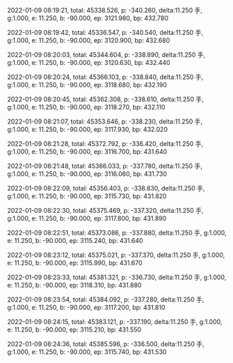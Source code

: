 2022-01-09 08:19:21, total: 45338.526, p: -340.260, delta:11.250 手, g:1.000, e: 11.250, b: -90.000, ep: 3121.980, bp: 432.780

2022-01-09 08:19:42, total: 45336.547, p: -340.540, delta:11.250 手, g:1.000, e: 11.250, b: -90.000, ep: 3120.900, bp: 432.680

2022-01-09 08:20:03, total: 45344.604, p: -338.890, delta:11.250 手, g:1.000, e: 11.250, b: -90.000, ep: 3120.630, bp: 432.440

2022-01-09 08:20:24, total: 45366.103, p: -338.840, delta:11.250 手, g:1.000, e: 11.250, b: -90.000, ep: 3118.680, bp: 432.190

2022-01-09 08:20:45, total: 45362.308, p: -338.610, delta:11.250 手, g:1.000, e: 11.250, b: -90.000, ep: 3118.270, bp: 432.110

2022-01-09 08:21:07, total: 45353.646, p: -338.230, delta:11.250 手, g:1.000, e: 11.250, b: -90.000, ep: 3117.930, bp: 432.020

2022-01-09 08:21:28, total: 45372.792, p: -336.420, delta:11.250 手, g:1.000, e: 11.250, b: -90.000, ep: 3116.700, bp: 431.640

2022-01-09 08:21:48, total: 45366.033, p: -337.780, delta:11.250 手, g:1.000, e: 11.250, b: -90.000, ep: 3116.060, bp: 431.730

2022-01-09 08:22:09, total: 45356.403, p: -338.830, delta:11.250 手, g:1.000, e: 11.250, b: -90.000, ep: 3115.730, bp: 431.820

2022-01-09 08:22:30, total: 45375.469, p: -337.320, delta:11.250 手, g:1.000, e: 11.250, b: -90.000, ep: 3117.800, bp: 431.890

2022-01-09 08:22:51, total: 45373.086, p: -337.880, delta:11.250 手, g:1.000, e: 11.250, b: -90.000, ep: 3115.240, bp: 431.640

2022-01-09 08:23:12, total: 45375.021, p: -337.370, delta:11.250 手, g:1.000, e: 11.250, b: -90.000, ep: 3115.990, bp: 431.670

2022-01-09 08:23:33, total: 45381.321, p: -336.730, delta:11.250 手, g:1.000, e: 11.250, b: -90.000, ep: 3118.310, bp: 431.880

2022-01-09 08:23:54, total: 45384.092, p: -337.280, delta:11.250 手, g:1.000, e: 11.250, b: -90.000, ep: 3117.200, bp: 431.810

2022-01-09 08:24:15, total: 45383.121, p: -337.190, delta:11.250 手, g:1.000, e: 11.250, b: -90.000, ep: 3115.210, bp: 431.550

2022-01-09 08:24:36, total: 45385.596, p: -336.500, delta:11.250 手, g:1.000, e: 11.250, b: -90.000, ep: 3115.740, bp: 431.530